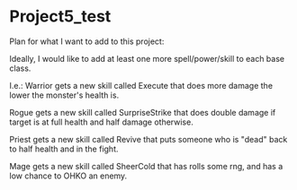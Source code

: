 # Project5_test



Plan for what I want to add to this project:
 

Ideally, I would like to add at least one more spell/power/skill to each base class.

I.e.:
Warrior gets a new skill called Execute that does more damage the lower the monster's health is.

Rogue gets a new skill called SurpriseStrike that does double damage if target is at full health and half damage otherwise.

Priest gets a new skill called Revive that puts someone who is "dead" back to half health and in the fight.

Mage gets a new skill called SheerCold that has rolls some rng, and has a low chance to OHKO an enemy.


